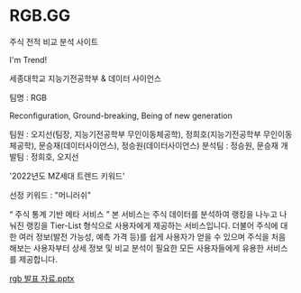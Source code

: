 # RGB.GG

주식 전적 비교 분석 사이트

I'm Trend!

세종대학교
지능기전공학부 &  데이터 사이언스

팀명 : RGB

Reconfiguration, Ground-breaking, Being of new generation

팀원 : 오지선(팀장, 지능기전공학부 무인이동체공학), 정희호(지능기전공학부 무인이동체공학), 문승재(데이터사이언스), 정승원(데이터사이언스)
분석팀 : 정승원, 문승재
개발팀 : 정희호, 오지선

'2022년도 MZ세대 트렌드 키워드'

선정 키워드 : "머니러쉬"

“ 주식 통계 기반 메타 서비스 ”
본 서비스는 주식 데이터를 분석하여 랭킹을 나누고 
나눠진 랭킹을 Tier-List 형식으로 사용자에게 제공하는 서비스입니다.
더불어 주식에 대한 여러 정보(발전 가능성, 예측 가격 등)를 쉽게 사용자가 얻을 수 있으며 
주식을 처음 해보는 사용자부터 상세 정보 및 비교 분석이 필요한 모든 사용자들에게 유용한 서비스를 제공합니다.

[rgb 발표 자료.pptx](https://github.com/jisun0415/RGB.GG/files/13316043/rgb.pptx)
